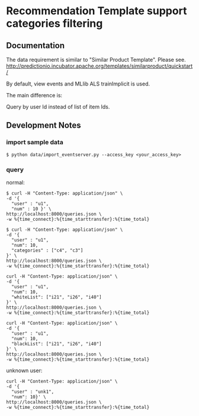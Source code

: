 <!--
Licensed to the Apache Software Foundation (ASF) under one or more
contributor license agreements.  See the NOTICE file distributed with
this work for additional information regarding copyright ownership.
The ASF licenses this file to You under the Apache License, Version 2.0
(the "License"); you may not use this file except in compliance with
the License.  You may obtain a copy of the License at

    http://www.apache.org/licenses/LICENSE-2.0

Unless required by applicable law or agreed to in writing, software
distributed under the License is distributed on an "AS IS" BASIS,
WITHOUT WARRANTIES OR CONDITIONS OF ANY KIND, either express or implied.
See the License for the specific language governing permissions and
limitations under the License.
-->

# Recommendation Template support categories filtering

## Documentation

The data requirement is similar to "Similar Product Template". Please see.
http://predictionio.incubator.apache.org/templates/similarproduct/quickstart/

By default, view events and MLlib ALS trainImplicit is used.

The main difference is:

Query by user Id instead of list of item Ids.

## Development Notes

### import sample data

```
$ python data/import_eventserver.py --access_key <your_access_key>
```

### query

normal:

```
$ curl -H "Content-Type: application/json" \
-d '{
  "user" : "u1",
  "num" : 10 }' \
http://localhost:8000/queries.json \
-w %{time_connect}:%{time_starttransfer}:%{time_total}
```

```
$ curl -H "Content-Type: application/json" \
-d '{
  "user" : "u1",
  "num": 10,
  "categories" : ["c4", "c3"]
}' \
http://localhost:8000/queries.json \
-w %{time_connect}:%{time_starttransfer}:%{time_total}
```

```
curl -H "Content-Type: application/json" \
-d '{
  "user" : "u1",
  "num": 10,
  "whiteList": ["i21", "i26", "i40"]
}' \
http://localhost:8000/queries.json \
-w %{time_connect}:%{time_starttransfer}:%{time_total}
```

```
curl -H "Content-Type: application/json" \
-d '{
  "user" : "u1",
  "num": 10,
  "blackList": ["i21", "i26", "i40"]
}' \
http://localhost:8000/queries.json \
-w %{time_connect}:%{time_starttransfer}:%{time_total}
```

unknown user:

```
curl -H "Content-Type: application/json" \
-d '{
  "user" : "unk1",
  "num": 10}' \
http://localhost:8000/queries.json \
-w %{time_connect}:%{time_starttransfer}:%{time_total}
```
